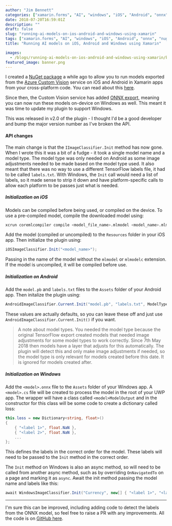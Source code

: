 ```yaml
---
author: "Jim Bennett"
categories: ["xamarin.forms", "AI", "windows", "iOS", "Android", "onnx", "nuget", "technology", "xamarin"]
date: 2018-07-20T16:59:01Z
description: ""
draft: false
slug: "running-ai-models-on-ios-android-and-windows-using-xamarin"
tags: ["xamarin.forms", "AI", "windows", "iOS", "Android", "onnx", "nuget", "technology", "xamarin"]
title: "Running AI models on iOS, Android and Windows using Xamarin"

images:
  - /blogs/running-ai-models-on-ios-android-and-windows-using-xamarin/banner.png
featured_image: banner.png
---
```



I created a [NuGet package](https://www.nuget.org/packages/Xam.Plugins.OnDeviceCustomVision/) a while ago to allow you  to run models exported from the [Azure Custom Vision](https://customvision.ai) service on iOS and Android in Xamarin apps from your cross-platform code. You can read about this [here](/blogs/identifying-my-daughters-toys-using-ai-part-5-plugin-for-on-device-models/).

Since then, the Custom Vision service has added [ONNX export](/blogs/running-custom-vision-models-on-a-windows-device/), meaning you can now run these models on-device on Windows as well. This meant it was time to update my plugin to support Windows.

This was released in v2.0 of the plugin - I thought I'd be a good developer and bump the major version number as I've broken the API.

#### API changes

The main change is that the `IImageClassifier.Init` method has now gone. When I wrote this it was a bit of a fudge - it took a single model name and a model type. The model type was only needed on Android as some image adjustments needed to be made based on the model type used. It also meant that there was no way to use a different TensorFlow labels file, it had to be called `labels.txt`. With Windows, the `Init` call would need a list of labels, so it made sense to strip it down and have platform-specific calls to allow each platform to be passes just what is needed.

##### Initialization on iOS

Models can be compiled before being used, or compiled on the device. To use a pre-compiled model, compile the downloaded model using:

```sh
xcrun coremlcompiler compile <model_file_name>.mlmodel <model_name>.mlmodelc
```

Add the model (compiled or uncompiled) to the `Resources` folder in your iOS app. Then initialize the plugin using:

```cs
iOSImageClassifier.Init("<model_name>");
```

Passing in the name of the model without the `mlmodel` or `mlmodelc` extension. If the model is uncompiled, it will be compiled before use.

##### Initialization on Android

Add the `model.pb` and `labels.txt` files to the `Assets` folder of your Android app. Then initalize the plugin using:

```cs
AndroidImageClassifier.Current.Init("model.pb", "labels.txt", ModelType.General);
```

These values are actually defaults, so you can leave these off and just use `AndroidImageClassifier.Current.Init()` if you want.

> A note about model types. You needed the model type because the original TensorFlow export created models that needed image adjustments for some model types to work correctly. Since 7th May 2018 then models have a layer that adjusts for this automatically. The plugin will detect this and only make image adjustments if needed, so the model type is only relevant for models created before this date. It is ignored for models created after.

##### Initialization on Windows

Add the `<model>.onnx` file to the `Assets` folder of your Windows app. A `<model>.cs` file will be created to process the model in the root of your UWP app. The wrapper will have a class called `<model>ModelOutput` and in the constructor for this class will be some code to create a dictionary called loss:

```cs
this.loss = new Dictionary<string, float>()
{
    { "<label 1>", float.NaN },
    { "<label 2>", float.NaN },
    ...
};
```

This defines the labels in the correct order for the model. These labels will need to be passed to the `Init` method in the correct order.

The `Init` method on Windows is also an async method, so will need to be called from another async method, such as by overriding `OnNavigatedTo` on a page and marking it as `async`. Await the init method passing the model name and labels like this:

```cs
await WindowsImageClassifier.Init("Currency", new[] { "<label 1>", "<label 2>", ... });
```

<hr/>

I'm sure this can be improved, including adding code to detect the labels from the ONNX model, so feel free to raise a PR with any improvements. All the code is on [GitHub here](https://github.com/jimbobbennett/Xam.Plugins.OnDeviceCustomVision).

